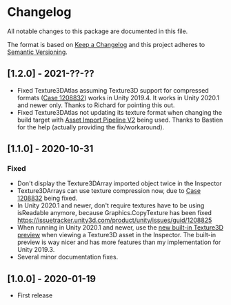 # Changelog
All notable changes to this package are documented in this file.

The format is based on [Keep a Changelog](http://keepachangelog.com/en/1.0.0/)
and this project adheres to [Semantic Versioning](http://semver.org/spec/v2.0.0.html).

## [1.2.0] - 2021-??-??
 - Fixed Texture3DAtlas assuming Texture3D support for compressed formats ([Case 1208832](https://issuetracker.unity3d.com/issues/unable-to-create-a-texture3d-with-a-compressed-format)) works in Unity 2019.4. It works in Unity 2020.1 and newer only. Thanks to Richard for pointing this out.
 - Fixed Texture3DAtlas not updating its texture format when changing the build target with [Asset Import Pipeline V2](https://blogs.unity3d.com/2019/10/31/the-new-asset-import-pipeline-solid-foundation-for-speeding-up-asset-imports/) being used. Thanks to Bastien for the help (actually providing the fix/workaround).

## [1.1.0] - 2020-10-31
### Fixed 
 - Don't display the Texture3DArray imported object twice in the Inspector
 - Texture3DArrays can use texture compression now, due to [Case 1208832](https://issuetracker.unity3d.com/product/unity/issues/guid/1208825) being fixed.
 - In Unity 2020.1 and newer, don't require textures have to be using isReadable anymore, because Graphics.CopyTexture has been fixed https://issuetracker.unity3d.com/product/unity/issues/guid/1208825
 - When running in Unity 2020.1 and newer, use the [new built-in Texture3D preview](https://twitter.com/aras_p/status/1252811959616987138?s=20) when viewing a Texture3D asset in the Inspector. The built-in preview is way nicer and has more features than my implementation for Unity 2019.3.
 - Several minor documentation fixes.

 
## [1.0.0] - 2020-01-19
 - First release